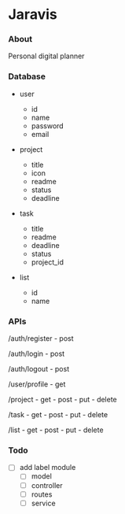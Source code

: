 # Jaravis
### About
Personal digital planner

### Database
- user
    - id
    - name
    - password
    - email

- project
    - title
    - icon
    - readme
    - status    
    - deadline

- task
    - title
    - readme
    - deadline
    - status
    - project_id

- list
    - id
    - name

### APIs

/auth/register
    - post
    
/auth/login
    - post

/auth/logout
    - post

/user/profile
    - get

/project
    - get
    - post
    - put
    - delete
    
/task
    - get
    - post
    - put
    - delete
    
/list
    - get
    - post
    - put
    - delete

### Todo 
- [ ] add label module
    - [ ] model
    - [ ] controller
    - [ ] routes
    - [ ] service